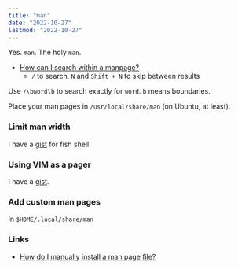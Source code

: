 ```yaml
---
title: "man"
date: "2022-10-27"
lastmod: "2022-10-27"
---
```


Yes. `man`. The holy `man`.

- [How can I search within a manpage?](https://askubuntu.com/questions/20752)
	- `/` to search, `N` and `Shift + N` to skip between results

Use `/\bword\b` to search exactly for `word`. `b` means boundaries.

Place your man pages in `/usr/local/share/man` (on Ubuntu, at least).

### Limit man width
I have a [gist](https://gist.github.com/demicuz/0d434a27300149d529abd4220b7fd255) for fish shell.

### Using VIM as a pager
I have a [gist](https://gist.github.com/demicuz/94ee8ddccfc540342c10a4444a80761d).

### Add custom man pages
In `$HOME/.local/share/man`

### Links
- [How do I manually install a man page file?](https://askubuntu.com/questions/244809)
